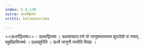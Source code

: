```yaml
---
index: 5.4.130
sutra: ऊर्ध्वाद्विभाषा
vritti: balamanorama

---
```

<<ऊर्ध्वाद्विभाषा>> - ऊध्र्वाद्विभाषा । ऊध्र्वशब्दात् परो यो जानुशब्दस्तस्य ज्ञुरादेशो वा स्यात्, बहुव्रीहावित्यर्थः । ऊध्र्वज्ञुरिति । ऊर्ध्वे जानुनी यस्येति विग्रहः ।